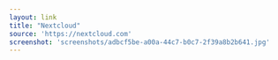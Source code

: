 ```yaml
---
layout: link
title: "Nextcloud"
source: 'https://nextcloud.com'
screenshot: 'screenshots/adbcf5be-a00a-44c7-b0c7-2f39a8b2b641.jpg'
---
```


